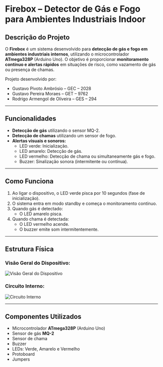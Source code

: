 # Firebox – Detector de Gás e Fogo para Ambientes Industriais Indoor

## Descrição do Projeto
O **Firebox** é um sistema desenvolvido para **detecção de gás e fogo em ambientes industriais internos**, utilizando o microcontrolador **ATmega328P** (Arduino Uno). O objetivo é proporcionar **monitoramento contínuo e alertas rápidos** em situações de risco, como vazamento de gás ou presença de chamas.

Projeto desenvolvido por:
- Gustavo Pivoto Ambrósio – GEC – 2028
- Gustavo Pereira Moraes – GET – 9762
- Rodrigo Armengol de Oliveira – GES – 294

---

## Funcionalidades
- **Detecção de gás** utilizando o sensor MQ-2.
- **Detecção de chamas** utilizando um sensor de fogo.
- **Alertas visuais e sonoros:**
  - LED verde: Inicialização.
  - LED amarelo: Detecção de gás.
  - LED vermelho: Detecção de chama ou simultaneamente gás e fogo.
  - Buzzer: Sinalização sonora (intermitente ou contínua).

---

## Como Funciona
1. Ao ligar o dispositivo, o LED verde pisca por 10 segundos (fase de inicialização).
2. O sistema entra em modo standby e começa o monitoramento contínuo.
3. Quando gás é detectado:
   - O LED amarelo pisca.
4. Quando chama é detectada:
   - O LED vermelho acende.
   - O buzzer emite som intermitentemente.

---

## Estrutura Física
### Visão Geral do Dispositivo:
![Visão Geral do Dispositivo](./WhatsApp%20Image%202025-06-15%20at%2013.53.04_1532685c.jpg)

### Circuito Interno:
![Circuito Interno](./WhatsApp%20Image%202025-06-15%20at%2013.53.04_953871eb.jpg)

---

## Componentes Utilizados
- Microcontrolador **ATmega328P** (Arduino Uno)
- Sensor de gás **MQ-2**
- Sensor de chama
- Buzzer
- LEDs: Verde, Amarelo e Vermelho
- Protoboard
- Jumpers
